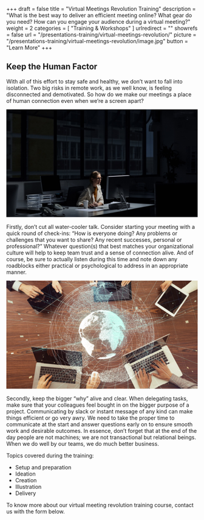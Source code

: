 +++
draft		= false
title		= "Virtual Meetings Revolution Training"
description = "What is the best way to deliver an efficient meeting online? What gear do you need? How can you engage your audience during a virtual meeting?"
weight		= 2
categories	= [ "Training & Workshops" ]
urlredirect	= ""
showrefs	= false
url	 		= "/presentations-training/virtual-meetings-revolution/"
picture		= "/presentations-training/virtual-meetings-revolution/image.jpg"
button		= "Learn More"
+++

## Keep the Human Factor
 
With all of this effort to stay safe and healthy, we don’t want to fall into isolation. Two big risks in remote work, as we well know, is feeling disconnected and demotivated. So how do we make our meetings a place of human connection even when we’re a screen apart?

![Lonely Remote Worker](lonely.jpg)
 
Firstly, don’t cut all water-cooler talk. Consider starting your meeting with a quick round of check-ins: “How is everyone doing? Any problems or challenges that you want to share? Any recent successes, personal or professional?” Whatever question(s) that best matches your organizational culture will help to keep team trust and a sense of connection alive. And of course, be sure to actually listen during this time and note down any roadblocks either practical or psychological to address in an appropriate manner.

![Virtual Meeting](virtual-meeting.jpg)
 
Secondly, keep the bigger “why” alive and clear. When delegating tasks, make sure that your colleagues feel bought in on the bigger purpose of a project. Communicating by slack or instant message of any kind can make things efficient or go very awry. We need to take the proper time to communicate at the start and answer questions early on to ensure smooth work and desirable outcomes. In essence, don’t forget that at the end of the day people are not machines; we are not transactional but relational beings. When we do well by our teams, we do much better business.

Topics covered during the training:

* Setup and preparation
* Ideation
* Creation
* Illustration
* Delivery

To know more about our virtual meeting revolution training course, contact us with the form below.